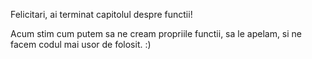 Felicitari, ai terminat capitolul despre functii!

Acum stim cum putem sa ne cream propriile functii, sa le apelam, si ne facem codul mai usor de folosit. :)